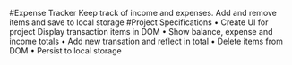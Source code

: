 #Expense Tracker
Keep track of income and expenses. Add and remove items and save to local storage
#Project Specifications
• Create UI for project
Display transaction items in DOM
• Show balance, expense and income totals
• Add new transation and reflect in total
• Delete items from DOM
• Persist to local storage
